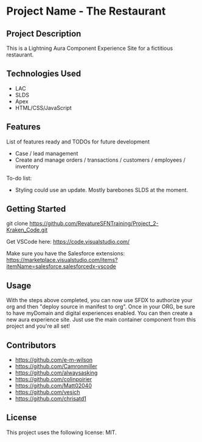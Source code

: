 # Project Name - The Restaurant

## Project Description

This is a Lightning Aura Component Experience Site for a fictitious restaurant.

## Technologies Used

* LAC
* SLDS
* Apex
* HTML/CSS/JavaScript

## Features

List of features ready and TODOs for future development
* Case / lead management
* Create and manage orders / transactions / customers / employees / inventory

To-do list:
* Styling could use an update. Mostly barebones SLDS at the moment. 

## Getting Started
   
git clone https://github.com/RevatureSFNTraining/Project_2-Kraken_Code.git

Get VSCode here: https://code.visualstudio.com/

Make sure you have the Salesforce extensions: https://marketplace.visualstudio.com/items?itemName=salesforce.salesforcedx-vscode

## Usage

With the steps above completed, you can now use SFDX to authorize your org and then "deploy source in manifest to org".
Once in your ORG, be sure to have myDomain and digital experiences enabled. You can then create a new aura experience site. Just use the main container component from this project and you're all set! 

## Contributors

* https://github.com/e-m-wilson
* https://github.com/Camronmiller
* https://github.com/alwaysasking
* https://github.com/colinpoirier
* https://github.com/Matt02040
* https://github.com/vesich
* https://github.com/chrisatd1

## License

This project uses the following license: MIT.
